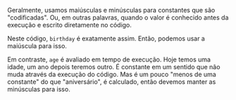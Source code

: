 Geralmente, usamos maiúsculas e minúsculas para constantes que são "codificadas". Ou, em outras palavras, quando o valor é conhecido antes da execução e escrito diretamente no código.

Neste código, `birthday` é exatamente assim. Então, podemos usar a maiúscula para isso.

Em contraste, `age` é avaliado em tempo de execução. Hoje temos uma idade, um ano depois teremos outro. É constante em um sentido que não muda através da execução do código. Mas é um pouco "menos de uma constante" do que "aniversário", é calculado, então devemos manter as minúsculas para isso.
